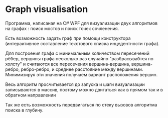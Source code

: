 # Graph visualisation

Программа, написаная на C# WPF для визуализации двух алгоритмов на графах : поиск мостов и поиск точек сочленения.

Есть возможность задать граф при помощи конструктора (интерактивное составление текстового списка инцедентности графа).


Для построения графа с минимальным количеством пересечений рёбер, вершины графа несколько раз случайно "разбрасывабтся по холсту" и считаются все 
пересечения вершина-вершина, вершина-ребро, ребро-ребро, и среднее расстояние между вершинами. Минимизируя эти значения получаем вариант расположения вершин.

Весь алгоритм просчитывается до запуска и шаги визуализации записываются в массив, поэтому можно двигаться как в прямом так и в обратном направлении

Так же есть возможность передвигаться по стеку вызовов алгоритма поиска в глубину.
